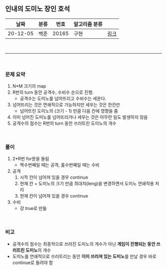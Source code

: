 ## 인내의 도미노 장인 호석

| 날짜     | 분류 | 번호  | 알고리즘 분류 |                                               |
| -------- | ---- | ----- | ------------- | --------------------------------------------- |
| 20-12-05 | 백준 | 20165 | 구현          | [링크](https://www.acmicpc.net/problem/20165) |

<br/>  

---

<br/>

### 문제 요약 

1. N*M 크기의 map
2. R번의 turn 동안 공격수, 수비수 순으로 진행. 
   - 공격수는 도미노를 넘어뜨리고 수비수는 세운다. 
3. 넘어뜨리는 것은 연쇄적으로 가능하지만 세우는 것은 한칸만 
   - 넘어뜨린 도미노의 (크기 - 1) 만큼 다음 칸에 영향을 줌
4. 이미 넘어진 도미노를 넘어뜨리거나 세우는 것은 아무런 일도 발생하지 않음
5. 공격수의 점수는 R번의 turn 동안 쓰러트린 도미노의 개수



<br/>

### 풀이

1. 2*R번 for문을 돌림
   - 짝수번째일 때는 공격, 홀수번째일 때는 수비
2. 공격
   1. 시작 칸이 넘어져 있을 경우 continue
   2. 현재 칸 + 도미노의 크기 만큼 최대치(leng)을 변경하면서 도미노 연쇄작용 처리
   3. 현재 칸이 넘어져 있을 경우 continue
3. 수비
   - 걍 true로 만듦



<br/>

### 비고

- 공격수의 점수는 최종적으로 쓰러진 도미노의 개수가 아닌 **게임이 진행되는 동안 쓰러트린 도미노**의 개수
- 도미노를 연쇄적으로 쓰러트리는 동안 **이미 쓰러져 있는 도미노**를 만날 경우 바로 continue로 돌려야 함